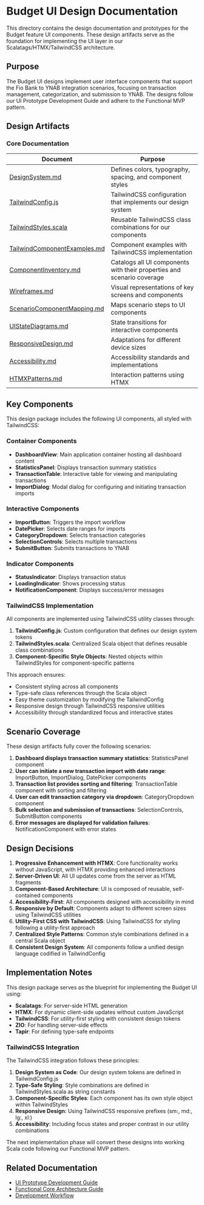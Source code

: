 # Budget UI Design Documentation

This directory contains the design documentation and prototypes for the Budget feature UI components. These design artifacts serve as the foundation for implementing the UI layer in our Scalatags/HTMX/TailwindCSS architecture.

## Purpose

The Budget UI designs implement user interface components that support the Fio Bank to YNAB integration scenarios, focusing on transaction management, categorization, and submission to YNAB. The designs follow our UI Prototype Development Guide and adhere to the Functional MVP pattern.

## Design Artifacts

### Core Documentation

| Document | Purpose |
|----------|---------|
| [DesignSystem.md](./DesignSystem.md) | Defines colors, typography, spacing, and component styles |
| [TailwindConfig.js](./TailwindConfig.js) | TailwindCSS configuration that implements our design system |
| [TailwindStyles.scala](./TailwindStyles.scala) | Reusable TailwindCSS class combinations for our components |
| [TailwindComponentExamples.md](./TailwindComponentExamples.md) | Component examples with TailwindCSS implementation |
| [ComponentInventory.md](./ComponentInventory.md) | Catalogs all UI components with their properties and scenario coverage |
| [Wireframes.md](./Wireframes.md) | Visual representations of key screens and components |
| [ScenarioComponentMapping.md](./ScenarioComponentMapping.md) | Maps scenario steps to UI components |
| [UIStateDiagrams.md](./UIStateDiagrams.md) | State transitions for interactive components |
| [ResponsiveDesign.md](./ResponsiveDesign.md) | Adaptations for different device sizes |
| [Accessibility.md](./Accessibility.md) | Accessibility standards and implementations |
| [HTMXPatterns.md](./HTMXPatterns.md) | Interaction patterns using HTMX |

## Key Components

This design package includes the following UI components, all styled with TailwindCSS:

### Container Components

- **DashboardView**: Main application container hosting all dashboard content
- **StatisticsPanel**: Displays transaction summary statistics
- **TransactionTable**: Interactive table for viewing and manipulating transactions
- **ImportDialog**: Modal dialog for configuring and initiating transaction imports

### Interactive Components

- **ImportButton**: Triggers the import workflow
- **DatePicker**: Selects date ranges for imports
- **CategoryDropdown**: Selects transaction categories
- **SelectionControls**: Selects multiple transactions
- **SubmitButton**: Submits transactions to YNAB

### Indicator Components

- **StatusIndicator**: Displays transaction status
- **LoadingIndicator**: Shows processing status
- **NotificationComponent**: Displays success/error messages

### TailwindCSS Implementation

All components are implemented using TailwindCSS utility classes through:

1. **TailwindConfig.js**: Custom configuration that defines our design system tokens
2. **TailwindStyles.scala**: Centralized Scala object that defines reusable class combinations
3. **Component-Specific Style Objects**: Nested objects within TailwindStyles for component-specific patterns

This approach ensures:

- Consistent styling across all components
- Type-safe class references through the Scala object
- Easy theme customization by modifying the TailwindConfig
- Responsive design through TailwindCSS responsive utilities
- Accessibility through standardized focus and interactive states

## Scenario Coverage

These design artifacts fully cover the following scenarios:

1. **Dashboard displays transaction summary statistics**: StatisticsPanel component
2. **User can initiate a new transaction import with date range**: ImportButton, ImportDialog, DatePicker components
3. **Transaction list provides sorting and filtering**: TransactionTable component with sorting and filtering
4. **User can edit transaction category via dropdown**: CategoryDropdown component
5. **Bulk selection and submission of transactions**: SelectionControls, SubmitButton components
6. **Error messages are displayed for validation failures**: NotificationComponent with error states

## Design Decisions

1. **Progressive Enhancement with HTMX**: Core functionality works without JavaScript, with HTMX providing enhanced interactions
2. **Server-Driven UI**: All UI updates come from the server as HTML fragments
3. **Component-Based Architecture**: UI is composed of reusable, self-contained components
4. **Accessibility-First**: All components designed with accessibility in mind
5. **Responsive by Default**: Components adapt to different screen sizes using TailwindCSS utilities
6. **Utility-First CSS with TailwindCSS**: Using TailwindCSS for styling following a utility-first approach
7. **Centralized Style Patterns**: Common style combinations defined in a central Scala object
8. **Consistent Design System**: All components follow a unified design language codified in TailwindConfig

## Implementation Notes

This design package serves as the blueprint for implementing the Budget UI using:

- **Scalatags**: For server-side HTML generation
- **HTMX**: For dynamic client-side updates without custom JavaScript
- **TailwindCSS**: For utility-first styling with consistent design tokens
- **ZIO**: For handling server-side effects
- **Tapir**: For defining type-safe endpoints

### TailwindCSS Integration

The TailwindCSS integration follows these principles:

1. **Design System as Code**: Our design system tokens are defined in TailwindConfig.js
2. **Type-Safe Styling**: Style combinations are defined in TailwindStyles.scala as string constants
3. **Component-Specific Styles**: Each component has its own style object within TailwindStyles
4. **Responsive Design**: Using TailwindCSS responsive prefixes (sm:, md:, lg:, xl:)
5. **Accessibility**: Including focus states and proper contrast in our utility combinations

The next implementation phase will convert these designs into working Scala code following our Functional MVP pattern.

## Related Documentation

- [UI Prototype Development Guide](../../../ai-context/architecture/guides/ui_prototype_development_guide.md)
- [Functional Core Architecture Guide](../../../doc/architecture.md)
- [Development Workflow](../../../ai-context/workflows/development_workflow.md)